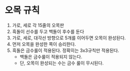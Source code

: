 # 오목 규칙

1. 가로, 세로 각 15줄의 오목판
2. 흑돌이 선수를 두고 백돌이 후수를 둔다
3. 가로, 세로, 대각선 방향으로 5개를 이어두면 오목이 완성된다.
4. 먼저 오목을 완성한 쪽이 승리한다.
5. 흑돌은 금수룰이 적용된다. 정확히는 3x3규칙만 적용된다.
   - 백돌은 금수룰이 적용되지 않는다.
   - 단, 오목이 완성되는 수는 금수 룰이 무시된다.
